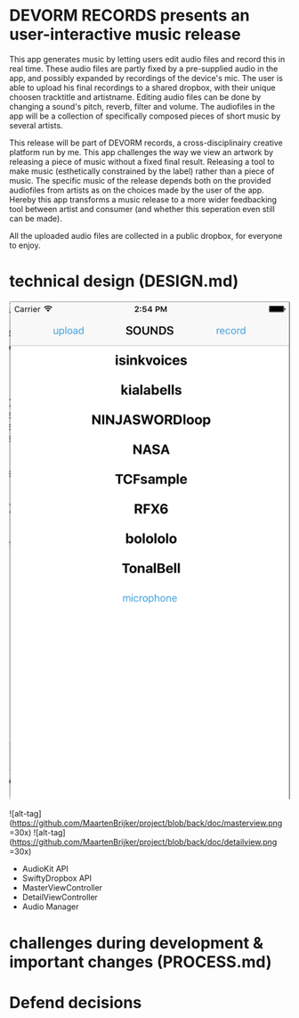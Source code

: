 # DEVORM RECORDS presents an user-interactive music release

This app generates music by letting users edit audio files and record this in real time. These audio files are partly fixed by a pre-supplied audio in the app, and possibly expanded by recordings of the device's mic. The user is able to upload his final recordings to a shared dropbox, with their unique choosen tracktitle and artistname. Editing audio files can be done by changing a sound's pitch, reverb, filter and volume. The audiofiles in the app will be a collection of specifically composed pieces of short music by several artists.

This release will be part of DEVORM records, a cross-disciplinairy creative platform run by me. This app challenges the way we view an artwork by releasing a piece of music without a fixed final result. Releasing a tool to make music (esthetically constrained by the label) rather than a piece of music. The specific music of the release depends both on the provided audiofiles from artists as on the choices made by the user of the app. Hereby this app transforms a music release to a more wider feedbacking tool between artist and consumer (and whether this seperation even still can be made).

All the uploaded audio files are collected in a public dropbox, for everyone to enjoy.

# technical design (DESIGN.md)

![alt-tag](https://github.com/MaartenBrijker/project/blob/back/doc/masterview.png)



![alt-tag](https://github.com/MaartenBrijker/project/blob/back/doc/masterview.png =30x)
![alt-tag](https://github.com/MaartenBrijker/project/blob/back/doc/detailview.png =30x)


 - AudioKit API
 - SwiftyDropbox API
 - MasterViewController
 - DetailViewController
 - Audio Manager

# challenges during development &  important changes (PROCESS.md)

# Defend decisions